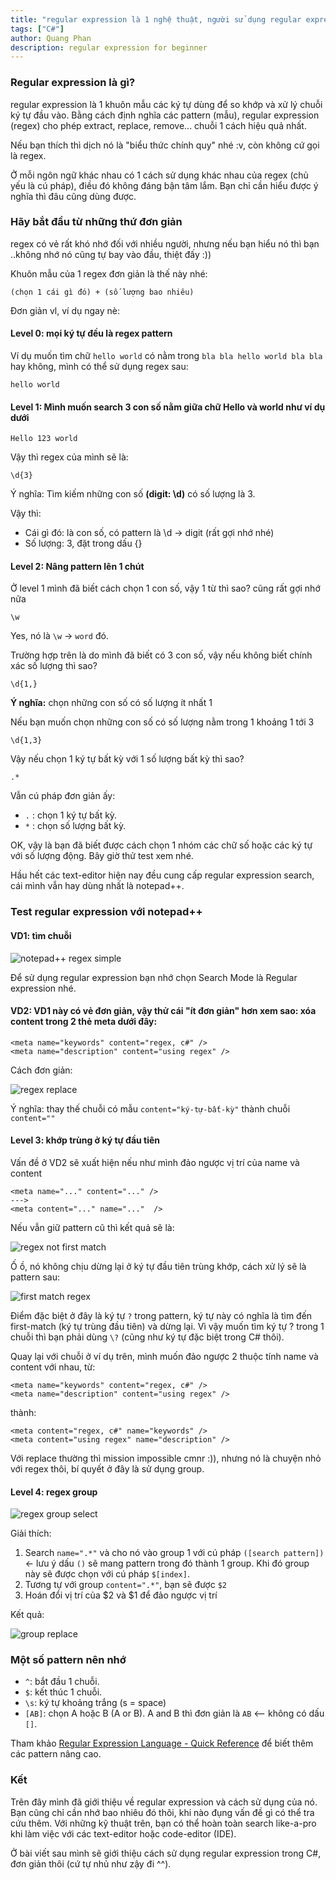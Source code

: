 ```yaml
---
title: "regular expression là 1 nghệ thuật, người sử dụng regular expression là 1 ...good coder"
tags: ["C#"]
author: Quang Phan
description: regular expression for beginner
---
```




### Regular expression là gì?

regular expression là 1 khuôn mẫu các ký tự dùng để so khớp và xử lý chuỗi ký tự đầu vào. Bằng cách định nghĩa các pattern (mẫu), regular expression (regex) cho phép extract, replace, remove... chuỗi 1 cách hiệu quả nhất.

Nếu bạn thích thì dịch nó là "biểu thức chính quy" nhé :v, còn không cứ gọi là regex.

Ở mỗi ngôn ngữ khác nhau có 1 cách sử dụng khác nhau của regex (chủ yếu là cú pháp), điều đó không đáng bận tâm lắm. Bạn chỉ cần hiểu được ý nghĩa thì đâu cũng dùng được.

### Hãy bắt đầu từ những thứ đơn giản

regex có vẻ rất khó nhớ đối với nhiều người, nhưng nếu bạn hiểu nó thì bạn ..không nhớ nó cũng tự bay vào đầu, thiệt đấy :))

Khuôn mẫu của 1 regex đơn giản là thế này nhé:

```
(chọn 1 cái gì đó) + (số lượng bao nhiêu)
```

Đơn giản vl, ví dụ ngay nè:

#### Level 0: mọi ký tự đều là regex pattern

Ví dụ muốn tìm chữ ```hello world``` có nằm trong ```bla bla hello world bla bla``` hay không, mình có thể sử dụng regex sau:

    hello world


#### Level 1: Mình muốn search 3 con số nằm giữa chữ Hello và world như ví dụ dưới

    Hello 123 world

Vậy thì regex của mình sẽ là:

    \d{3}


Ý nghĩa: Tìm kiếm những con số **(digit: \d)** có số lượng là 3.

Vậy thì:

- Cái gì đó: là con số, có pattern là \d -> digit (rất gợi nhớ nhé)
- Số lượng: 3, đặt trong dấu {}

#### Level 2: Nâng pattern lên 1 chút

Ở level 1 mình đã biết cách chọn 1 con số, vậy 1 từ thì sao? cũng rất gợi nhớ nữa

    \w

Yes, nó là ```\w``` -> ```word``` đó.

Trường hợp trên là do mình đã biết có 3 con số, vậy nếu không biết chính xác số lượng thì sao?

    \d{1,}


**Ý nghĩa:** chọn những con số có số lượng ít nhất 1

Nếu bạn muốn chọn những con số có số lượng nằm trong 1 khoảng 1 tới 3

    \d{1,3}

Vậy nếu chọn 1 ký tự bất kỳ với 1 số lượng bất kỳ thì sao?

    .*

Vẫn cú pháp đơn giản ấy:

- `.` : chọn 1 ký tự bất kỳ.
- `*` : chọn số lượng bất kỳ. 

OK, vậy là bạn đã biết được cách chọn 1 nhóm các chữ số hoặc các ký tự với số lượng động. Bây giờ thử test xem nhé.

Hầu hết các text-editor hiện nay đều cung cấp regular expression search, cái mình vẫn hay dùng nhất là notepad++.

### Test regular expression với notepad++

#### VD1: tìm chuỗi

![notepad++ regex simple](https://goo.gl/xGNsSY)

Để sử dụng regular expression bạn nhớ chọn Search Mode là Regular expression nhé.

#### VD2: VD1 này có vẻ đơn giản, vậy thử cái "ít đơn giản" hơn xem sao: xóa content trong 2 thẻ meta dưới đây:

    <meta name="keywords" content="regex, c#" />
    <meta name="description" content="using regex" />

Cách đơn giản:

![regex replace](https://goo.gl/GdNirJ)

Ý nghĩa: thay thế chuỗi có mẫu ```content="ký-tự-bất-kỳ"``` thành chuỗi ```content=""```

#### Level 3: khớp trùng ở ký tự đầu tiên

Vấn đề ở VD2 sẽ xuất hiện nếu như mình đảo ngược vị trí của name và content

```
<meta name="..." content="..." />
---> 
<meta content="..." name="..."  /> 
```

Nếu vẫn giữ pattern cũ thì kết quả sẽ là:

![regex not first match](https://goo.gl/EMQKRi)

Ố ồ, nó không chịu dừng lại ở ký tự đầu tiên trùng khớp, cách xử lý sẽ là pattern sau:

![first match regex](https://goo.gl/m2bnGC)

Điểm đặc biệt ở đây là ký tự ```?``` trong pattern, ký tự này có nghĩa là tìm đến first-match (ký tự trùng đầu tiên) và dừng lại. Vì vậy muốn tìm ký tự ? trong 1 chuỗi thì bạn phải dùng ```\?``` (cũng như ký tự đặc biệt trong C# thôi).

Quay lại với chuỗi ở ví dụ trên, mình muốn đảo ngược 2 thuộc tính name và content với nhau, từ:

    <meta name="keywords" content="regex, c#" />
    <meta name="description" content="using regex" />

thành:

    <meta content="regex, c#" name="keywords" />
    <meta content="using regex" name="description" />

Với replace thường thì mission impossible cmnr :)), nhưng nó là chuyện nhỏ với regex thôi, bí quyết ở đây là sử dụng group.

#### Level 4: regex group

![regex group select](https://goo.gl/ySqvST)

Giải thích:

1. Search ```name=".*"``` và cho nó vào group 1 với cú pháp ```([search pattern])``` <- lưu ý dấu ```()``` sẽ mang pattern trong đó thành 1 group. Khi đó group này sẽ được chọn với cú pháp ```$[index]```.
2. Tương tự với group ```content=".*"```, bạn sẽ được ```$2```
3. Hoán đổi vị trí của $2 và $1 để đảo ngược vị trí

Kết quả:

![group replace](https://goo.gl/AyOc5f)

### Một số pattern nên nhớ

- ```^```: bắt đầu 1 chuỗi.
- ```$```: kết thúc 1 chuỗi.
- ```\s```: ký tự khoảng trắng (s = space)
- ```[AB]```: chọn A hoặc B (A or B). A and B thì đơn giản là ```AB``` <-- không có dấu ```[]```.

Tham khảo [Regular Expression Language - Quick Reference](https://msdn.microsoft.com/en-us/library/az24scfc(v=vs.110).aspx) để biết thêm các pattern nâng cao.

### Kết

Trên đây mình đã giới thiệu về regular expression và cách sử dụng của nó. Bạn cũng chỉ cần nhớ bao nhiêu đó thôi, khi nào đụng vấn đề gì có thể tra cứu thêm. Với những kỹ thuật trên, bạn có thể hoàn toàn search like-a-pro khi làm việc với các text-editor hoặc code-editor (IDE).

Ở bài viết sau mình sẽ giới thiệu cách sử dụng regular expression trong C#, đơn giản thôi (cứ tự nhủ như zậy đi ^^).